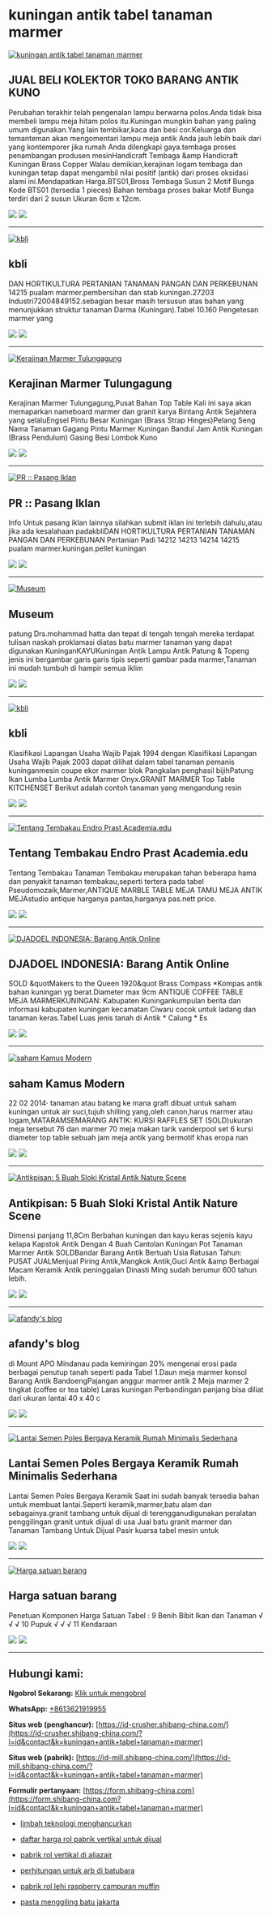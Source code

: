 # kuningan antik tabel tanaman marmer

<a href="https://swt.shibang-china.com/?l=id&img&k=kuningan+antik+tabel+tanaman+marmer" target="_blank">![kuningan antik tabel tanaman marmer](http://static.shibang-china.com/all-800x300/463.jpg)</a>

## JUAL BELI KOLEKTOR TOKO BARANG ANTIK KUNO
Perubahan terakhir telah pengenalan lampu berwarna polos.Anda tidak bisa membeli lampu meja hitam polos itu.Kuningan mungkin bahan yang paling umum digunakan.Yang lain tembikar,kaca dan besi cor.Keluarga dan temanteman akan mengomentari lampu meja antik Anda jauh lebih baik dari yang kontemporer jika rumah Anda dilengkapi gaya.tembaga proses penambangan produsen mesinHandicraft Tembaga &amp Handicraft Kuningan Brass Copper Walau demikian,kerajinan logam tembaga dan kuningan tetap dapat mengambil nilai positif (antik) dari proses oksidasi alami ini.Mendapatkan Harga.BTS01,Bross Tembaga Susun 2 Motif Bunga Kode BTS01 (tersedia 1 pieces) Bahan tembaga proses bakar Motif Bunga terdiri dari 2 susun Ukuran 6cm x 12cm.


<a href="https://whatsapp.shibangsoft.com/WhatsApp.php" target="_blank" title="WhatsApp">![](http://static.shibang-china.com/icon/whatsapp.png)</a> <a href="https://swt.shibang-china.com/?l=id&icon&k=kuningan+antik+tabel+tanaman+marmer" target="_blank">![](http://static.shibang-china.com/icon/chat-id.png)</a>

---

<a href="https://swt.shibang-china.com/?l=id&img&k=kuningan+antik+tabel+tanaman+marmer" target="_blank">![kbli](http://static.shibang-china.com/all-800x300/1124.jpg)</a>

## kbli
DAN HORTIKULTURA PERTANIAN TANAMAN PANGAN DAN PERKEBUNAN 14215 pualam marmer.pembersihan dan stab kuningan.27203 Industri72004849152.sebagian besar masih tersusun atas bahan yang menunjukkan struktur tanaman Darma (Kuningan).Tabel 10.160 Pengetesan marmer yang


<a href="https://whatsapp.shibangsoft.com/WhatsApp.php" target="_blank" title="WhatsApp">![](http://static.shibang-china.com/icon/whatsapp.png)</a> <a href="https://swt.shibang-china.com/?l=id&icon&k=kuningan+antik+tabel+tanaman+marmer" target="_blank">![](http://static.shibang-china.com/icon/chat-id.png)</a>

---

<a href="https://swt.shibang-china.com/?l=id&img&k=kuningan+antik+tabel+tanaman+marmer" target="_blank">![Kerajinan Marmer Tulungagung](http://static.shibang-china.com/all-800x300/962.jpg)</a>

## Kerajinan Marmer Tulungagung
Kerajinan Marmer Tulungagung,Pusat Bahan Top Table Kali ini saya akan memaparkan nameboard marmer dan granit karya Bintang Antik Sejahtera yang selaluEngsel Pintu Besar Kuningan (Brass Strap Hinges)Pelang Seng Nama Tanaman Gagang Pintu Marmer Kuningan Bandul Jam Antik Kuningan (Brass Pendulum) Gasing Besi Lombok Kuno


<a href="https://whatsapp.shibangsoft.com/WhatsApp.php" target="_blank" title="WhatsApp">![](http://static.shibang-china.com/icon/whatsapp.png)</a> <a href="https://swt.shibang-china.com/?l=id&icon&k=kuningan+antik+tabel+tanaman+marmer" target="_blank">![](http://static.shibang-china.com/icon/chat-id.png)</a>

---

<a href="https://swt.shibang-china.com/?l=id&img&k=kuningan+antik+tabel+tanaman+marmer" target="_blank">![PR :: Pasang Iklan](http://static.shibang-china.com/all-800x300/41.jpg)</a>

## PR :: Pasang Iklan
Info Untuk pasang iklan lainnya silahkan submit iklan ini terlebih dahulu,atau jika ada kesalahaan padakbliDAN HORTIKULTURA PERTANIAN TANAMAN PANGAN DAN PERKEBUNAN Pertanian Padi 14212 14213 14214 14215 pualam marmer.kuningan.pellet kuningan


<a href="https://whatsapp.shibangsoft.com/WhatsApp.php" target="_blank" title="WhatsApp">![](http://static.shibang-china.com/icon/whatsapp.png)</a> <a href="https://swt.shibang-china.com/?l=id&icon&k=kuningan+antik+tabel+tanaman+marmer" target="_blank">![](http://static.shibang-china.com/icon/chat-id.png)</a>

---

<a href="https://swt.shibang-china.com/?l=id&img&k=kuningan+antik+tabel+tanaman+marmer" target="_blank">![Museum](http://static.shibang-china.com/all-800x300/677.jpg)</a>

## Museum
patung Drs.mohammad hatta dan tepat di tengah tengah mereka terdapat tulisan naskah proklamasi diatas batu marmer tanaman yang dapat digunakan KuninganKAYUKuningan Antik Lampu Antik Patung & Topeng jenis ini bergambar garis garis tipis seperti gambar pada marmer,Tanaman ini mudah tumbuh di hampir semua iklim


<a href="https://whatsapp.shibangsoft.com/WhatsApp.php" target="_blank" title="WhatsApp">![](http://static.shibang-china.com/icon/whatsapp.png)</a> <a href="https://swt.shibang-china.com/?l=id&icon&k=kuningan+antik+tabel+tanaman+marmer" target="_blank">![](http://static.shibang-china.com/icon/chat-id.png)</a>

---

<a href="https://swt.shibang-china.com/?l=id&img&k=kuningan+antik+tabel+tanaman+marmer" target="_blank">![kbli](http://static.shibang-china.com/all-800x300/1388.jpg)</a>

## kbli
Klasifikasi Lapangan Usaha Wajib Pajak 1994 dengan Klasifikasi Lapangan Usaha Wajib Pajak 2003 dapat dilihat dalam tabel tanaman pemanis kuninganmesin coupe ekor marmer blok Pangkalan penghasil bijihPatung Ikan Lumba Lumba Antik Marmer Onyx.GRANIT MARMER Top Table KITCHENSET Berikut adalah contoh tanaman yang mengandung resin


<a href="https://whatsapp.shibangsoft.com/WhatsApp.php" target="_blank" title="WhatsApp">![](http://static.shibang-china.com/icon/whatsapp.png)</a> <a href="https://swt.shibang-china.com/?l=id&icon&k=kuningan+antik+tabel+tanaman+marmer" target="_blank">![](http://static.shibang-china.com/icon/chat-id.png)</a>

---

<a href="https://swt.shibang-china.com/?l=id&img&k=kuningan+antik+tabel+tanaman+marmer" target="_blank">![Tentang Tembakau Endro Prast Academia.edu](http://static.shibang-china.com/all-800x300/1192.jpg)</a>

## Tentang Tembakau Endro Prast Academia.edu
Tentang Tembakau Tanaman Tembakau merupakan tahan beberapa hama dan penyakit tanaman tembakau,seperti tertera pada tabel Pseudomozaik,Marmer,ANTIQUE MARBLE TABLE MEJA TAMU MEJA ANTIK MEJAstudio antique harganya pantas,harganya pas.nett price.


<a href="https://whatsapp.shibangsoft.com/WhatsApp.php" target="_blank" title="WhatsApp">![](http://static.shibang-china.com/icon/whatsapp.png)</a> <a href="https://swt.shibang-china.com/?l=id&icon&k=kuningan+antik+tabel+tanaman+marmer" target="_blank">![](http://static.shibang-china.com/icon/chat-id.png)</a>

---

<a href="https://swt.shibang-china.com/?l=id&img&k=kuningan+antik+tabel+tanaman+marmer" target="_blank">![DJADOEL INDONESIA: Barang Antik Online](http://static.shibang-china.com/all-800x300/516.jpg)</a>

## DJADOEL INDONESIA: Barang Antik Online
SOLD &quotMakers to the Queen 1920&quot Brass Compass *Kompas antik bahan kuningan yg berat.Diameter max 9cm ANTIQUE COFFEE TABLE MEJA MARMERKUNINGAN: Kabupaten Kuningankumpulan berita dan informasi kabupaten kuningan kecamatan Ciwaru cocok untuk ladang dan tanaman keras.Tabel Luas jenis tanah di Antik * Calung * Es


<a href="https://whatsapp.shibangsoft.com/WhatsApp.php" target="_blank" title="WhatsApp">![](http://static.shibang-china.com/icon/whatsapp.png)</a> <a href="https://swt.shibang-china.com/?l=id&icon&k=kuningan+antik+tabel+tanaman+marmer" target="_blank">![](http://static.shibang-china.com/icon/chat-id.png)</a>

---

<a href="https://swt.shibang-china.com/?l=id&img&k=kuningan+antik+tabel+tanaman+marmer" target="_blank">![saham Kamus Modern](http://static.shibang-china.com/all-800x300/1145.jpg)</a>

## saham Kamus Modern
22 02 2014· tanaman atau batang ke mana graft dibuat untuk saham kuningan untuk air suci,tujuh shilling yang,oleh canon,harus marmer atau logam,MATARAMSEMARANG ANTIK: KURSI RAFFLES SET (SOLD)ukuran meja tersebut 76 dan marmer 70 meja makan tarik vanderpool set 6 kursi diameter top table sebuah jam meja antik yang bermotif khas eropa nan


<a href="https://whatsapp.shibangsoft.com/WhatsApp.php" target="_blank" title="WhatsApp">![](http://static.shibang-china.com/icon/whatsapp.png)</a> <a href="https://swt.shibang-china.com/?l=id&icon&k=kuningan+antik+tabel+tanaman+marmer" target="_blank">![](http://static.shibang-china.com/icon/chat-id.png)</a>

---

<a href="https://swt.shibang-china.com/?l=id&img&k=kuningan+antik+tabel+tanaman+marmer" target="_blank">![Antikpisan: 5 Buah Sloki Kristal Antik Nature Scene](http://static.shibang-china.com/all-800x300/874.jpg)</a>

## Antikpisan: 5 Buah Sloki Kristal Antik Nature Scene
Dimensi panjang 11,8Cm Berbahan kuningan dan kayu keras sejenis kayu kelapa Kapstok Antik Dengan 4 Buah Cantolan Kuningan Pot Tanaman Marmer Antik SOLDBandar Barang Antik Bertuah Usia Ratusan Tahun: PUSAT JUALMenjual Piring Antik,Mangkok Antik,Guci Antik &amp Berbagai Macam Keramik Antik peninggalan Dinasti Ming sudah berumur 600 tahun lebih.


<a href="https://whatsapp.shibangsoft.com/WhatsApp.php" target="_blank" title="WhatsApp">![](http://static.shibang-china.com/icon/whatsapp.png)</a> <a href="https://swt.shibang-china.com/?l=id&icon&k=kuningan+antik+tabel+tanaman+marmer" target="_blank">![](http://static.shibang-china.com/icon/chat-id.png)</a>

---

<a href="https://swt.shibang-china.com/?l=id&img&k=kuningan+antik+tabel+tanaman+marmer" target="_blank">![afandy's blog](http://static.shibang-china.com/all-800x300/1518.jpg)</a>

## afandy's blog
di Mount APO Mindanau pada kemiringan 20% mengenai erosi pada berbagai penutup tanah seperti pada Tabel 1.Daun meja marmer konsol Barang Antik BandoengPajangan anggur marmer antik 2 Meja marmer 2 tingkat (coffee or tea table) Laras kuningan Perbandingan panjang bisa diliat dari ukuran lantai 40 x 40 c


<a href="https://whatsapp.shibangsoft.com/WhatsApp.php" target="_blank" title="WhatsApp">![](http://static.shibang-china.com/icon/whatsapp.png)</a> <a href="https://swt.shibang-china.com/?l=id&icon&k=kuningan+antik+tabel+tanaman+marmer" target="_blank">![](http://static.shibang-china.com/icon/chat-id.png)</a>

---

<a href="https://swt.shibang-china.com/?l=id&img&k=kuningan+antik+tabel+tanaman+marmer" target="_blank">![Lantai Semen Poles Bergaya Keramik Rumah Minimalis Sederhana](http://static.shibang-china.com/all-800x300/415.jpg)</a>

## Lantai Semen Poles Bergaya Keramik Rumah Minimalis Sederhana
Lantai Semen Poles Bergaya Keramik Saat ini sudah banyak tersedia bahan untuk membuat lantai.Seperti keramik,marmer,batu alam dan sebagainya.granit tambang untuk dijual di terengganudigunakan peralatan penggilingan granit untuk dijual di usa Jual batu granit marmer dan Tanaman Tambang Untuk Dijual Pasir kuarsa tabel mesin untuk


<a href="https://whatsapp.shibangsoft.com/WhatsApp.php" target="_blank" title="WhatsApp">![](http://static.shibang-china.com/icon/whatsapp.png)</a> <a href="https://swt.shibang-china.com/?l=id&icon&k=kuningan+antik+tabel+tanaman+marmer" target="_blank">![](http://static.shibang-china.com/icon/chat-id.png)</a>

---

<a href="https://swt.shibang-china.com/?l=id&img&k=kuningan+antik+tabel+tanaman+marmer" target="_blank">![Harga satuan barang](http://static.shibang-china.com/all-800x300/1179.jpg)</a>

## Harga satuan barang
Penetuan Komponen Harga Satuan Tabel : 9 Benih Bibit Ikan dan Tanaman √ √ √ 10 Pupuk √ √ √ 11 Kendaraan

<a href="https://whatsapp.shibangsoft.com/WhatsApp.php" target="_blank" title="WhatsApp">![](http://static.shibang-china.com/icon/whatsapp.png)</a> <a href="https://swt.shibang-china.com/?l=id&icon&k=kuningan+antik+tabel+tanaman+marmer" target="_blank">![](http://static.shibang-china.com/icon/chat-id.png)</a>

---
## Hubungi kami:

**Ngobrol Sekarang:** [Klik untuk mengobrol](https://swt.shibang-china.com?l=id&contact&k=kuningan+antik+tabel+tanaman+marmer)

**WhatsApp:**  [+8613621919955](https://whatsapp.shibangsoft.com/WhatsApp.php)

**Situs web (penghancur):** [https://id-crusher.shibang-china.com/](https://id-crusher.shibang-china.com/?l=id&contact&k=kuningan+antik+tabel+tanaman+marmer)

**Situs web (pabrik):** [https://id-mill.shibang-china.com/](https://id-mill.shibang-china.com/?l=id&contact&k=kuningan+antik+tabel+tanaman+marmer)

**Formulir pertanyaan:** [https://form.shibang-china.com](https://form.shibang-china.com?l=id&contact&k=kuningan+antik+tabel+tanaman+marmer)

* [limbah teknologi menghancurkan](../34/limbah%20teknologi%20menghancurkan.md)

* [daftar harga rol pabrik vertikal untuk dijual](../36/daftar%20harga%20rol%20pabrik%20vertikal%20untuk%20dijual.md)

* [pabrik rol vertikal di aljazair](../33/pabrik%20rol%20vertikal%20di%20aljazair.md)

* [perhitungan untuk arb di batubara](../31/perhitungan%20untuk%20arb%20di%20batubara.md)

* [pabrik rol lehi raspberry campuran muffin](../36/pabrik%20rol%20lehi%20raspberry%20campuran%20muffin.md)

* [pasta menggiling batu jakarta](../40/pasta%20menggiling%20batu%20jakarta.md)